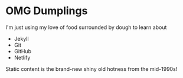 # OMG Dumplings #

I'm just using my love of food surrounded by dough to learn about 

- Jekyll
- Git
- GitHub
- Netlify

Static content is the brand-new shiny old hotness from the mid-1990s!